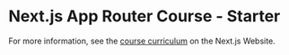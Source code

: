 # Next.js App Router Course - Starter

For more information, see the [course curriculum](https://nextjs.org/learn) on the Next.js Website.
